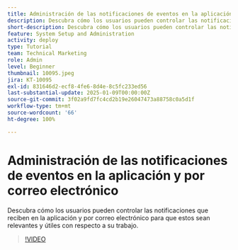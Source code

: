 ```yaml
---
title: Administración de las notificaciones de eventos en la aplicación y por correo electrónico
description: Descubra cómo los usuarios pueden controlar las notificaciones que reciben en la aplicación y por correo electrónico para que estos sean relevantes y útiles con respecto a su trabajo.
short-description: Descubra cómo los usuarios pueden controlar las notificaciones que reciben en la aplicación y por correo electrónico.
feature: System Setup and Administration
activity: deploy
type: Tutorial
team: Technical Marketing
role: Admin
level: Beginner
thumbnail: 10095.jpeg
jira: KT-10095
exl-id: 831646d2-ecf8-4fe6-8d4e-8c5fc233ed56
last-substantial-update: 2025-01-09T00:00:00Z
source-git-commit: 3f02a9fd7fc4cd2b19e26047473a88758c0a5d1f
workflow-type: tm+mt
source-wordcount: '66'
ht-degree: 100%

---
```


# Administración de las notificaciones de eventos en la aplicación y por correo electrónico

Descubra cómo los usuarios pueden controlar las notificaciones que reciben en la aplicación y por correo electrónico para que estos sean relevantes y útiles con respecto a su trabajo.

>[!VIDEO](https://video.tv.adobe.com/v/3442810/?quality=12&learn=on&enablevpops&captions=spa)


